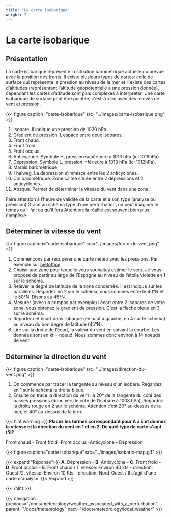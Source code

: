 ```yaml
---
title: "La carte isobarique"
weight: 7
---
```

# La carte isobarique
## Présentation 
La carte isobarique représente la situation barométrique actuelle ou prévue avec la position des fronts. Il existe plusieurs types de cartes: celle de surface qui représente la pression au niveau de la mer et il existe des cartes d’altitudes (représentant l’altitude géopotentielle à une pression donnée), cependant les cartes d’altitude sont plus complexes à interpréter. Une carte isobarique de surface peut être pointée, c'est-à-dire avec des relevés de vent et pression.

{{< figure caption="carte-isobarique" src="../images/carte-isobarique.png" >}}

1. Isobare. Il indique une pression de 1020 hPa.
2. Gradient de pression. L’espace entre deux Isobares.
3. Front chaud. 
4. Front froid.
5. Front occlus.
6. Anticyclone. Symbole H, pression supérieure à 1013 hPa (ici 1019hPa).
7. Dépression. Symbole L, pression inférieure à 1013 hPa (ici 1012hPa).
8. Marais barométrique.
9. Thalweg. La dépression s’immisce entre les 2 anticyclones.
10. Col barométrique. Zone calme située entre 2 dépressions et 2 anticyclones.
11. Abaque. Permet de déterminer la vitesse du vent dans une zone.

Faire attention à l’heure de validité de la carte et à son type (analyse ou prévision)
Grâce au schéma type d’une perturbation, on peut imaginer le temps qu’il fait ou qu’il fera
Attention: la réalité est souvent bien plus complexe   

## Déterminer la vitesse du vent

{{< figure caption="carte-isobarique" src="../images/force-du-vent.png" >}}

1. Commençons par récupérer une carte météo avec les pressions. Par exemple sur [metoffice](https://www.metoffice.gov.uk/weather/maps-and-charts/surface-pressure)
2. Choisir une zone pour laquelle vous souhaitez estimer le vent. Je vous propose de partir au large de l’Espagne au niveau de l’étoile violette en 1 sur le schéma.
3. Relever le degré de latitude de la zone concernée. Il est indiqué sur les parallèles. Regardez en 2 sur le schéma, nous sommes entre le 40°N et le 50°N. Disons au 45°N.
4. Mesurer (avec un compas par exemple) l’écart entre 2 isobares de votre zone, vous obtenez le gradient de pression. C’est la flèche bleue en 3 sur le schéma.
5. Reporter cet écart dans l’abaque (en haut à gauche, en 4 sur le schéma) au niveau du bon degré de latitude (45°N).
6. Lire sur la droite de l’écart, la valeur du vent en suivant la courbe. Les données sont en  kt = noeud. Nous sommes donc environ à 14 noeuds de vent.

## Déterminer la direction du vent

{{< figure caption="carte-isobarique" src="../images/direction-du-vent.png" >}}

1. On commence par tracer la tangente au niveau d’un isobare. Regardez en 1 sur le schéma la droite bleue.
2. Ensuite on trace la direction du vent : à 20° de la tangente du côté des basses pressions (donc vers le côté de l’isobare à 1008 hPa). Regardez la droite rouge en 2 sur le schéma.
Attention c’est 20° au-dessus de la mer, et 40° au-dessus de la terre.


{{< hint warning >}}
**Placez les termes correspondant pour A à E et donnez la vitesse et la direction du vent en 1 et en 2. De quel type de carte s'agit t'il?**

Front chaud - Front froid -Front occlus -Anticyclone - Dépression

{{< figure caption="carte isobarique" src="../images/isobaric-map.gif" >}}

{{< expand "Réponse">}}
**A**. Dépression - **B**. Anticyclone - **C**. Front froid - **D**. Front occlus - **E**. Front chaud / 1. vitesse: Environ 40 kts - direction: Ouest /2. vitesse: Environ 10 Kts - direction: Nord-Ouest / Il s'agit d'une carte d'analyse.
{{< /expand >}}

{{< /hint >}}

{{< navigation previous="/docs/meteorology/weather_associated_with_a_perturbation" parent="/docs/meteorology" next="/docs/meteorology/local_weather" >}}
